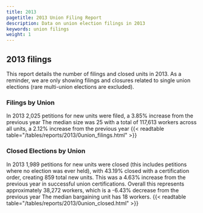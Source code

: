 ```yaml
---
title: 2013
pagetitle: 2013 Union Filing Report
description: Data on union election filings in 2013
keywords: union filings
weight: 1
---
```


## 2013 filings

This report details the number of filings and closed units in 2013. As a reminder, we are only showing filings and closures related to single union elections (rare multi-union elections are excluded).

### Filings by Union
In 2013 2,025 petitions for new units were filed, a 3.85% increase from the previous year The median size was 25 with a total of 117,613 workers across all units, a 2.12% increase from the previous year
{{< readtable table="/tables/reports/2013/0union_filings.html" >}}

### Closed Elections by Union
In 2013 1,989 petitions for new units were closed (this includes petitions where no election was ever held), with 43.19% closed with a certification order, creating 859 total new units. This was a 4.63% increase from the previous year in successful union certifications. Overall this represents approximately 38,272 workers, which is a -6.43% decrease from the previous year The median bargaining unit has 18 workers.
{{< readtable table="/tables/reports/2013/0union_closed.html" >}}

